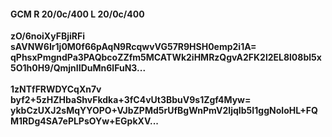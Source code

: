 #### GCM R 20/0c/400 L 20/0c/400
**zO/6noiXyFBjiRFi**<br/>**sAVNW6Ir1j0M0f66pAqN9RcqwvVG57R9HSH0emp2i1A=**<br/>**qPhsxPmgndPa3PAQbcoZZfm5MCATWk2iHMRzQgvA2FK2l2EL8l08bl5x5O1h0H9/QmjnIIDuMn6lFuN3...**<br/><br/>
**1zNTfFRWDYCqXn7v**<br/>**byf2+5zHZHbaShvFkdka+3fC4vUt3BbuV9s1Zgf4Myw=**<br/>**ykbCzUXJ2sMqYYOPO+VJbZPMd5rUfBgWnPmV2IjqIb5I1ggNoIoHL+FQM1RDg4SA7ePLPsOYw+EGpkXV...**